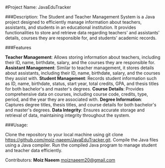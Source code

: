 #Project Name: JavaEduTracker

###Description:
The Student and Teacher Management System is a Java project designed to efficiently manage information about teachers, assistants, and students in an educational institution. It provides functionalities to store and retrieve data regarding teachers' and assistants' details, courses they are responsible for, and students' academic records.

###Features

**Teacher Management**: Allows storing information about teachers, including their ID, name, birthdate, salary, and the courses they are responsible for.
**Assistant Management**: Similar to teacher management, it stores details about assistants, including their ID, name, birthdate, salary, and the courses they assist with.
**Student Management**: Records student information such as ID, name, birthdate, status, start year, total credits, GPA, and thesis titles for both bachelor's and master's degrees.
**Course Details**: Provides comprehensive data on courses, including course code, credits, type, period, and the year they are associated with.
**Degree Information**: Captures degree titles, thesis titles, and course details for both bachelor's and master's degrees.
**Data Integrity**: Ensures accurate storage and retrieval of data, maintaining integrity throughout the system.

###Usage:

Clone the repository to your local machine using git clone <https://github.com/moiz-naeem/JavaEduTracker.git>.
Compile the Java files using a Java compiler.
Run the compiled Java program to manage student and teacher data efficiently.

Contributors:
**Moiz Naeem**
moiznaeem20@gmail.com
